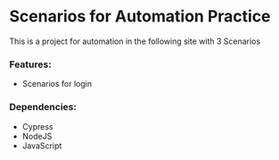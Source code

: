 
# Scenarios for Automation Practice


This is a project for automation in the following site with 3 Scenarios

### Features:

* Scenarios for login


### Dependencies:

  * Cypress
  * NodeJS
  * JavaScript
